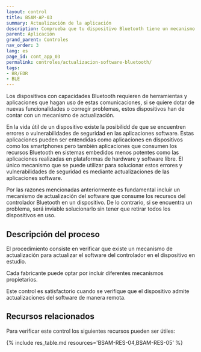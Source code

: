 ```yaml
---
layout: control
title: BSAM-AP-03
summary: Actualización de la aplicación
description: Comprueba que tu dispositivo Bluetooth tiene un mecanismo para actualizar el software de la aplicación. Es importante para corregir errores y vulnerabilidades de seguridad que se puedan encontrar
parent: Aplicación
grand_parent: Controles
nav_order: 3
lang: es
page_id: cont_app_03
permalink: controles/actualizacion-software-bluetooth/
tags:
- BR/EDR
- BLE
---
```


Los dispositivos con capacidades Bluetooth requieren de herramientas y aplicaciones que hagan uso de estas comunicaciones, si se quiere dotar de nuevas funcionalidades o corregir problemas, estos dispositivos han de contar con un mecanismo de actualización.

En la vida útil de un dispositivo existe la posibilidd de que se encuentren errores o vulnerabilidades de seguridad en las aplicaciones software. Estas aplicaciones pueden ser entendidas como aplicaciones en dispositivos como los smartphones pero también aplicaciones que consumen los recursos Bluetooth en sistemas embedidos menos potentes como las aplicaciones realizadas en plataformas de hardware y software libre. El único mecanismo que se puede utilizar para solucionar estos errores y vulnerabilidades de seguridad es mediante actualizaciones de las aplicaciones software.

Por las razones mencionadas anteriormente es fundamental incluir un mecanismo de actualización del software que consume los recursos del controlador Bluetooth en un dispositivo. De lo contrario, si se encuentra un problema, será inviable solucionarlo sin tener que retirar todos los dispositivos en uso.

## Descripción del proceso

El procedimiento consiste en verificar que existe un mecanismo de actualización para actualizar el software del controlador en el dispositivo en estudio.

Cada fabricante puede optar por incluir diferentes mecanismos propietarios.

Este control es satisfactorio cuando se verifique que el dispositivo admite actualizaciones del software de manera remota.

## Recursos relacionados
Para verificar este control los siguientes recursos pueden ser útiles:

{% include res_table.md resources='BSAM-RES-04,BSAM-RES-05' %}